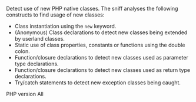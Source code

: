 Detect use of new PHP native classes.
The sniff analyses the following constructs to find usage of new classes:
- Class instantiation using the `new` keyword. 
- (Anonymous) Class declarations to detect new classes being extended by userland classes. 
- Static use of class properties, constants or functions using the double colon. 
- Function/closure declarations to detect new classes used as parameter type declarations. 
- Function/closure declarations to detect new classes used as return type declarations. 
- Try/catch statements to detect new exception classes being caught. 

PHP version All